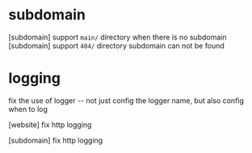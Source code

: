 # subdomain

[subdomain] support `main/` directory when there is no subdomain
[subdomain] support `404/` directory subdomain can not be found

# logging

fix the use of logger -- not just config the logger name, but also config when to log

[website] fix http logging

[subdomain] fix http logging
